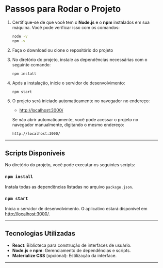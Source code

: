# Passos para Rodar o Projeto

1. Certifique-se de que você tem o **Node.js** e o **npm** instalados em sua máquina. Você pode verificar isso com os comandos:

   ```bash
   node -v
   npm -v
   ```

2. Faça o download ou clone o repositório do projeto

3. No diretório do projeto, instale as dependências necessárias com o seguinte comando:

   ```bash
   npm install
   ```

4. Após a instalação, inicie o servidor de desenvolvimento:

   ```bash
   npm start
   ```

5. O projeto será iniciado automaticamente no navegador no endereço:
   - [http://localhost:3000/](http://localhost:3000/)

   Se não abrir automaticamente, você pode acessar o projeto no navegador manualmente, digitando o mesmo endereço:
   ```
   http://localhost:3000/
   ```

---

## Scripts Disponíveis

No diretório do projeto, você pode executar os seguintes scripts:

### `npm install`
Instala todas as dependências listadas no arquivo `package.json`.

### `npm start`
Inicia o servidor de desenvolvimento. O aplicativo estará disponível em [http://localhost:3000/](http://localhost:3000/).


---

## Tecnologias Utilizadas

- **React**: Biblioteca para construção de interfaces de usuário.
- **Node.js** e **npm**: Gerenciamento de dependências e scripts.
- **Materialize CSS** (opcional): Estilização da interface.

---

